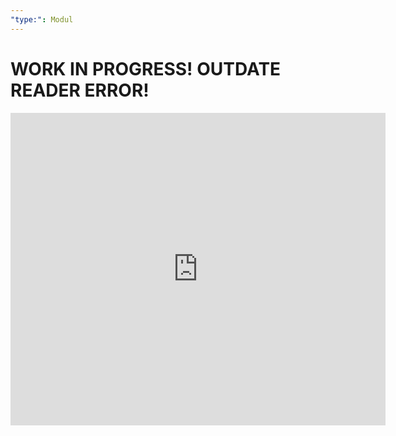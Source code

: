 ```yaml
---
"type:": Modul
---
```

# WORK IN PROGRESS! OUTDATE READER ERROR!

<iframe src="https://github.com/ReinerBalschun/Reiners-zweite-Gehirn/blob/v4/docs/pdf/Module%201%20Communication%20in%20a%20Connected%20World%20Reiner%20Balschun%20(2).pdf &embedded=true" style="width:600px; height:500px;" frameborder="0"></iframe>